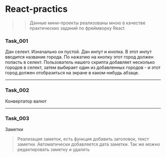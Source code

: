 # React-practics
>>Данные мини-проекты реализованы мною в качестве практических заданий по фреймворку React
### Task_001
Дан селект. Изначально он пустой. Дан инпут и кнопка. В этот инпут вводится название города. По нажатию на кнопку этот город должен попасть в селект. Пользователь нашего скрипта добавляет несколько городов в селект, затем выбирает один из добавленных городов - и этот город должен отобразиться на экране в каком-нибудь абзаце.
***
### Task_002
Конвертатор валют
***
### Task_003
Заметки
>Реализация заметок, есть функция добавить заголовок, текст заметки. Автоматически добавляется дата заметки. Так же можно редактировать заметку и удалить
